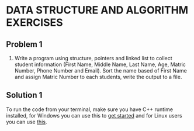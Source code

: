 # DATA STRUCTURE AND ALGORITHM EXERCISES

## Problem 1
1. Write a program using structure, pointers and linked list to collect student information (First Name, Middle Name, Last Name, Age, Matric Number, Phone Number and Email). Sort the name based of First Name and assign Matric Number to each students, write the output to a file.

## Solution 1
To run the code from your terminal, make sure you have C++ runtime installed, for Windows you can use this to [get started](https://stackoverflow.com/questions/11365850/run-c-in-command-prompt-windows) and for Linux users you can use [this](https://rupinderjeetkaur.wordpress.com/2014/06/20/run-a-cc-program-on-terminal-using-gcc-compiler/). 
